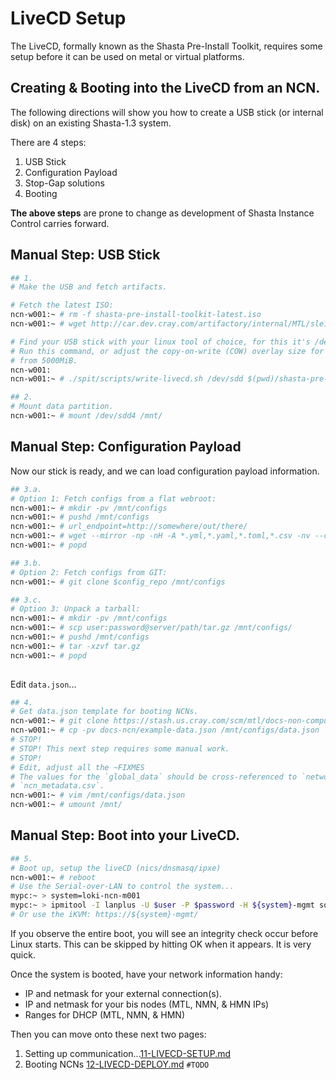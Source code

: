 # LiveCD Setup
The LiveCD, formally known as the Shasta Pre-Install Toolkit, requires some setup before it can be 
used on metal or virtual platforms.

## Creating & Booting into the LiveCD from an NCN.

The following directions will show you how to create a USB stick (or internal disk) on an existing
Shasta-1.3 system.

There are 4 steps:
1. USB Stick
2. Configuration Payload
3. Stop-Gap solutions
4. Booting

**The above steps** are prone to change as development of Shasta Instance Control carries forward.

## Manual Step: USB Stick

```bash
## 1.
# Make the USB and fetch artifacts.

# Fetch the latest ISO:
ncn-w001:~ # rm -f shasta-pre-install-toolkit-latest.iso
ncn-w001:~ # wget http://car.dev.cray.com/artifactory/internal/MTL/sle15_sp2_ncn/x86_64/dev/master/metal-team/shasta-pre-install-toolkit-latest.iso

# Find your USB stick with your linux tool of choice, for this it's /dev/sdd.
# Run this command, or adjust the copy-on-write (COW) overlay size for persistent storage
# from 5000MiB.                                                                                       
ncn-w001:
ncn-w001:~ # ./spit/scripts/write-livecd.sh /dev/sdd $(pwd)/shasta-pre-install-toolkit-latest.iso 5000

## 2.
# Mount data partition.
ncn-w001:~ # mount /dev/sdd4 /mnt/
```

## Manual Step: Configuration Payload

Now our stick is ready, and we can load configuration payload information.
```bash
## 3.a.
# Option 1: Fetch configs from a flat webroot:
ncn-w001:~ # mkdir -pv /mnt/configs
ncn-w001:~ # pushd /mnt/configs
ncn-w001:~ # url_endpoint=http://somewhere/out/there/
ncn-w001:~ # wget --mirror -np -nH -A *.yml,*.yaml,*.toml,*.csv -nv --cut-dirs=1 $url_endpoint
ncn-w001:~ # popd

## 3.b.     
# Option 2: Fetch configs from GIT:
ncn-w001:~ # git clone $config_repo /mnt/configs

## 3.c.
# Option 3: Unpack a tarball:
ncn-w001:~ # mkdir -pv /mnt/configs 
ncn-w001:~ # scp user:password@server/path/tar.gz /mnt/configs/
ncn-w001:~ # pushd /mnt/configs 
ncn-w001:~ # tar -xzvf tar.gz 
ncn-w001:~ # popd 
                                                                             
```

Edit `data.json`...

```bash
## 4. 
# Get data.json template for booting NCNs.
ncn-w001:~ # git clone https://stash.us.cray.com/scm/mtl/docs-non-compute-nodes.git docs-ncn
ncn-w001:~ # cp -pv docs-ncn/example-data.json /mnt/configs/data.json
# STOP!
# STOP! This next step requires some manual work.
# STOP!
# Edit, adjust all the ~FIXMES
# The values for the `global_data` should be cross-referenced to `networks_derived.yaml` and
# `ncn_metadata.csv`.
ncn-w001:~ # vim /mnt/configs/data.json
ncn-w001:~ # umount /mnt/
```

## Manual Step: Boot into your LiveCD.

```bash
## 5.
# Boot up, setup the liveCD (nics/dnsmasq/ipxe)
ncn-w001:~ # reboot                                                       
# Use the Serial-over-LAN to control the system...                  
mypc:~ > system=loki-ncn-m001
mypc:~ > ipmitool -I lanplus -U $user -P $password -H ${system}-mgmt sol activate
# Or use the iKVM: https://${system}-mgmt/ 
```
If you observe the entire boot, you will see an integrity check occur before Linux starts. This
can be skipped by hitting OK when it appears. It is very quick.

Once the system is booted, have your network information handy:
- IP and netmask for your external connection(s).
- IP and netmask for your bis nodes (MTL, NMN, & HMN IPs)
- Ranges for DHCP (MTL, NMN, & HMN)

Then you can move onto these next two pages:
1. Setting up communication...[11-LIVECD-SETUP.md](11-LIVECD-SETUP.md)
2. Booting NCNs [12-LIVECD-DEPLOY.md](12-LIVECD-DEPLOY.md) `#TODO`

